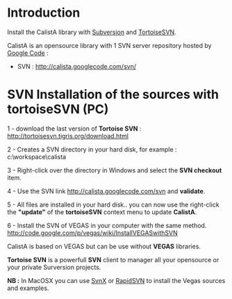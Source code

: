 # Introduction #

Install the CalistA library with [Subversion](http://subversion.tigris.org/) and [TortoiseSVN](http://tortoisesvn.tigris.org/).

CalistA is an opensource library with 1 SVN server repository hosted by [Google Code](http://code.google.com/) :

  * SVN : http://calista.googlecode.com/svn/

# SVN Installation of the sources with tortoiseSVN (PC) #

1 - download the last version of **Tortoise SVN** : http://tortoisesvn.tigris.org/download.html

2 - Creates a SVN directory in your hard disk, for example : c:\workspace\calista

3 - Right-click over the directory in Windows and select the **SVN checkout** item.

4 - Use the SVN link http://calista.googlecode.com/svn and **validate**.

5 - All files are installed in your hard disk.. you can now use the right-click the **"update"** of the **tortoiseSVN** context menu to update **CalistA**.

6 - Install the SVN of VEGAS in your computer with the same method.
http://code.google.com/p/vegas/wiki/InstallVEGASwithSVN

CalistA is based on VEGAS but can be use without **VEGAS** libraries.

**Tortoise SVN** is a powerfull **SVN** client to manager all your opensource or your private Surversion projects.

**NB :** In MacOSX you can use [SvnX](http://www.apple.com/downloads/macosx/development_tools/svnx.html) or [RapidSVN](http://rapidsvn.tigris.org/) to install the Vegas sources and examples.